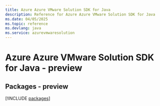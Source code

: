 ```yaml
---
title: Azure Azure VMware Solution SDK for Java
description: Reference for Azure Azure VMware Solution SDK for Java
ms.date: 04/05/2025
ms.topic: reference
ms.devlang: java
ms.service: azurevmwaresolution
---
```

# Azure Azure VMware Solution SDK for Java - preview
## Packages - preview
[!INCLUDE [packages](azure-vmware-solution-index.md)]